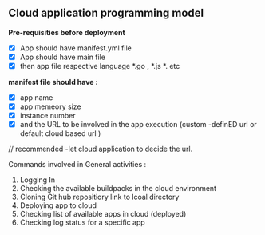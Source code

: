 ## Cloud application programming model


**Pre-requisities before deployment**

- [x] App should have manifest.yml file 
- [x] App should have main file 
- [x] then app file respective language *.go , *.js *. etc 

**manifest file should have :**

- [x] app name 
- [x] app memeory size 
- [x] instance number 
- [x] and the URL to be involved in the app execution (custom -definED url  or default cloud based url )

// recommended -let cloud application to decide the url.


Commands involved in General activities : 

1. Logging In
2. Checking the available buildpacks in the cloud environment 
3. Cloning Git hub repositiory link to lcoal directory 
4. Deploying app to cloud 
5. Checking list of available apps in cloud (deployed)
6. Checking log status for a specific app 


